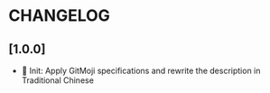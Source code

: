 # CHANGELOG


## [1.0.0]
-   🎉 Init: Apply GitMoji specifications and rewrite the description in Traditional Chinese
